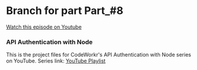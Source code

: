 # Branch for part Part_#8
[Watch this episode on Youtube](https://www.youtube.com/)


### API Authentication with Node 
This is the project files for CodeWorkr's API Authentication with Node series on YouTube.
Series link: [YouTube Playlist](https://www.youtube.com/)